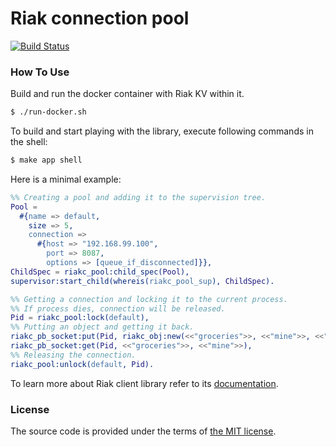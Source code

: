 # Riak connection pool

[![Build Status][travis-img]][travis]



### How To Use

Build and run the docker container with Riak KV within it.

```bash
$ ./run-docker.sh
```

To build and start playing with the library, execute following commands in the shell:

```bash
$ make app shell
```

Here is a minimal example:

```erlang
%% Creating a pool and adding it to the supervision tree.
Pool =
  #{name => default,
    size => 5,
    connection =>
      #{host => "192.168.99.100",
        port => 8087,
        options => [queue_if_disconnected]}},
ChildSpec = riakc_pool:child_spec(Pool),
supervisor:start_child(whereis(riakc_pool_sup), ChildSpec).

%% Getting a connection and locking it to the current process.
%% If process dies, connection will be released.
Pid = riakc_pool:lock(default),
%% Putting an object and getting it back.
riakc_pb_socket:put(Pid, riakc_obj:new(<<"groceries">>, <<"mine">>, <<"eggs & bacon">>)),
riakc_pb_socket:get(Pid, <<"groceries">>, <<"mine">>),
%% Releasing the connection.
riakc_pool:unlock(default, Pid).
```

To learn more about Riak client library refer to its [documentation][riakc-docs].



### License

The source code is provided under the terms of [the MIT license][license].

[license]:http://www.opensource.org/licenses/MIT
[travis]:https://travis-ci.org/manifest/riak-connection-pool?branch=master
[travis-img]:https://secure.travis-ci.org/manifest/riak-connection-pool.png
[riakc-docs]:https://github.com/basho/riak-erlang-client
